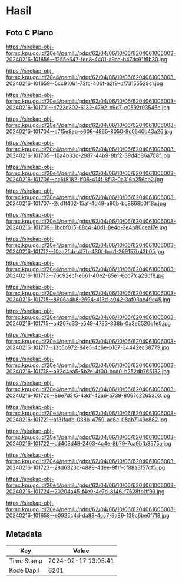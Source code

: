 # Hasil

## Foto C Plano

https://sirekap-obj-formc.kpu.go.id/20e4/pemilu/pdpr/62/04/06/10/06/6204061006003-20240216-101656--1255e647-fed8-4401-a9aa-b47dc91f6b30.jpg

https://sirekap-obj-formc.kpu.go.id/20e4/pemilu/pdpr/62/04/06/10/06/6204061006003-20240216-101659--5cc91061-73fc-406f-a2f9-df73155529c1.jpg

https://sirekap-obj-formc.kpu.go.id/20e4/pemilu/pdpr/62/04/06/10/06/6204061006003-20240216-101701--c722c302-6132-4792-b9d7-e0592f93545e.jpg

https://sirekap-obj-formc.kpu.go.id/20e4/pemilu/pdpr/62/04/06/10/06/6204061006003-20240216-101704--a7f5e8eb-e606-4865-8050-8c0540b43a26.jpg

https://sirekap-obj-formc.kpu.go.id/20e4/pemilu/pdpr/62/04/06/10/06/6204061006003-20240216-101705--10a4b33c-2987-44b9-9bf2-39d4b86a708f.jpg

https://sirekap-obj-formc.kpu.go.id/20e4/pemilu/pdpr/62/04/06/10/06/6204061006003-20240216-101706--cc6f8182-ff06-414f-8f13-0a316b256cb2.jpg

https://sirekap-obj-formc.kpu.go.id/20e4/pemilu/pdpr/62/04/06/10/06/6204061006003-20240216-101707--2cd1f402-15af-4d49-a90b-bc8868b0f18a.jpg

https://sirekap-obj-formc.kpu.go.id/20e4/pemilu/pdpr/62/04/06/10/06/6204061006003-20240216-101709--1bcbf015-88c4-40d1-8e4d-2e4b80cea17e.jpg

https://sirekap-obj-formc.kpu.go.id/20e4/pemilu/pdpr/62/04/06/10/06/6204061006003-20240216-101712--10aa7fcb-4f7b-430f-bcc1-269157b43b05.jpg

https://sirekap-obj-formc.kpu.go.id/20e4/pemilu/pdpr/62/04/06/10/06/6204061006003-20240216-101713--76c92ecf-e661-40e2-85e1-6cd7fca23bf8.jpg

https://sirekap-obj-formc.kpu.go.id/20e4/pemilu/pdpr/62/04/06/10/06/6204061006003-20240216-101715--8606a4b8-2694-413d-a042-3af03ae49c45.jpg

https://sirekap-obj-formc.kpu.go.id/20e4/pemilu/pdpr/62/04/06/10/06/6204061006003-20240216-101715--a4207d33-e549-4783-838b-0a3e6520d1e9.jpg

https://sirekap-obj-formc.kpu.go.id/20e4/pemilu/pdpr/62/04/06/10/06/6204061006003-20240216-101717--13b5b972-84e5-4c6e-b167-34442ec38779.jpg

https://sirekap-obj-formc.kpu.go.id/20e4/pemilu/pdpr/62/04/06/10/06/6204061006003-20240216-101718--a92d4ea5-5b2e-4f00-bcd0-b252db765132.jpg

https://sirekap-obj-formc.kpu.go.id/20e4/pemilu/pdpr/62/04/06/10/06/6204061006003-20240216-101720--86e7d315-43df-42a6-a739-8067c2265303.jpg

https://sirekap-obj-formc.kpu.go.id/20e4/pemilu/pdpr/62/04/06/10/06/6204061006003-20240216-101721--af31fadb-038b-4759-ad6e-08ab7149c882.jpg

https://sirekap-obj-formc.kpu.go.id/20e4/pemilu/pdpr/62/04/06/10/06/6204061006003-20240216-101722--dd403d48-2403-4c4e-8b79-7ca9bfb3575a.jpg

https://sirekap-obj-formc.kpu.go.id/20e4/pemilu/pdpr/62/04/06/10/06/6204061006003-20240216-101723--28d6323c-4889-4dee-9f1f-cf88a3f57cf5.jpg

https://sirekap-obj-formc.kpu.go.id/20e4/pemilu/pdpr/62/04/06/10/06/6204061006003-20240216-101724--20204a45-f4e9-4e7d-8146-f7628fb1ff93.jpg

https://sirekap-obj-formc.kpu.go.id/20e4/pemilu/pdpr/62/04/06/10/06/6204061006003-20240216-101658--e0925c4d-da83-4cc7-9a89-139c6be6f718.jpg


## Metadata

| Key        | Value               |
| ---------- | ------------------- |
| Time Stamp | 2024-02-17 13:05:41 |
| Kode Dapil | 6201                |



